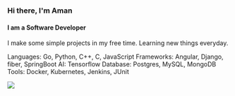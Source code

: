 ### Hi there, I'm Aman
#### I am a Software Developer

I make some simple projects in my free time. Learning new things everyday. 

Languages: Go, Python, C++, C, JavaScript
Frameworks: Angular, Django, fiber, SpringBoot
AI: Tensorflow
Database: Postgres, MySQL, MongoDB
Tools: Docker, Kubernetes, Jenkins, JUnit

![](https://komarev.com/ghpvc/?username=Aman-Shetty&color=green)
